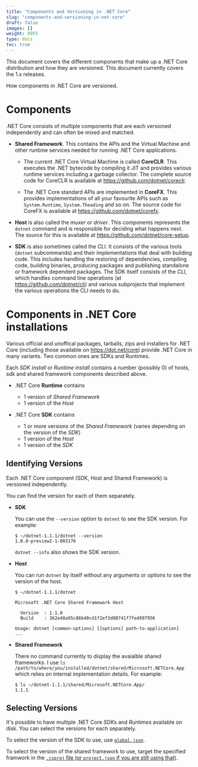 ```yaml
---
title: "Components and Versioning in .NET Core"
slug: "components-and-versioning-in-net-core"
draft: false
images: []
weight: 9955
type: docs
toc: true
---
```


This document covers the different components that make up a .NET Core distribution and how they are versioned. This document currently covers the 1.x releases.



How components in .NET Core are versioned.

# Components

.NET Core consists of multiple components that are each versioned
independently and can often be mixed and matched.

- **Shared Framework**. This contains the APIs and the Virtual Machine
  and other runtime services needed
  for running .NET Core applications.

  - The current .NET Core Virtual Machine is called **CoreCLR**. This
    executes the .NET bytecode by compiling it JIT and provides
    various runtime services including a garbage collector. The
    complete source code for CoreCLR is available at
    https://github.com/dotnet/coreclr.

  - The .NET Core standard APIs are implemented in **CoreFX**. This
    provides implementations of all your favourite APIs such as
    `System.Runtime`, `System.Theading` and so on. The source code for
    CoreFX is available at https://github.com/dotnet/corefx.

- **Host** is also called the *muxer* or *driver*. This components
  represents the `dotnet` command and is responsible for deciding what
  happens next. The source for this is available at
  https://github.com/dotnet/core-setup.
  
- **SDK** is also sometimes called the *CLI*. It consists of the
  various tools (`dotnet` subcommands) and their implementations that
  deal with building code. This includes handling the restoring of
  dependencies, compiling code, building binaries, producing packages
  and publishing standalone or framework dependent packages. The SDK
  itself consists of the *CLI*, which handles command line operations
  (at https://github.com/dotnet/cli) and various subprojects that
  implement the various operations the CLI needs to do.


# Components in .NET Core installations

Various official and unoffical packages, tarballs, zips and installers
for .NET Core (including those available on https://dot.net/core)
provide .NET Core in many variants. Two common ones are SDKs and
Runtimes.

Each *SDK install* or *Runtime install* contains a number (possibly 0)
of hosts, sdk and shared framework components described above.

- .NET Core **Runtime** contains
  - 1 version of *Shared Framework*
  - 1 version of the *Host*

- .NET Core **SDK** contains
  - 1 or more versions of the *Shared Framework* (varies depending on
    the version of the *SDK*)
  - 1 version of the *Host*
  - 1 version of the *SDK*

## Identifying Versions

Each .NET Core component (SDK, Host and Shared Framework) is versioned independently.

You can find the version for each of them separately.

- **SDK**

  You can use the `--version` option to `dotnet` to see the SDK
  version. For example:

    ```
    $ ~/dotnet-1.1.1/dotnet --version
    1.0.0-preview2-1-003176
    ```

  `dotnet --info` also shows the SDK version.

- **Host**

  You can run `dotnet` by itself without any arguments or options to
  see the version of the host.

    ```
    $ ~/dotnet-1.1.1/dotnet

    Microsoft .NET Core Shared Framework Host
    
      Version  : 1.1.0
      Build    : 362e48a95c86b40cd1f2ef3d08741f7fed897956
    
    Usage: dotnet [common-options] [[options] path-to-application]
    ...
    ```
  
- **Shared Framework**

  There no command currently to display the avaialble shared
  frameworks. I use `ls
  /path/to/where/you/installed/dotnet/shared/Microsoft.NETCore.App`
  which relies on internal implementation details. For example:

    ```
    $ ls ~/dotnet-1.1.1/shared/Microsoft.NETCore.App/
    1.1.1
    ```

## Selecting Versions
It's possible to have multiple .NET Core *SDK*s and *Runtimes*
available on disk. You can select the versions for each separately.

To select the version of the SDK to use, use [`global.json`](https://docs.microsoft.com/en-us/dotnet/articles/core/tools/global-json). 

To select the version of the shared framework to use, target the specified framwork in the [`.csproj` file (or `project.json` if you are still using that)](https://docs.microsoft.com/en-us/dotnet/articles/core/tools/project-json-to-csproj#frameworks).

